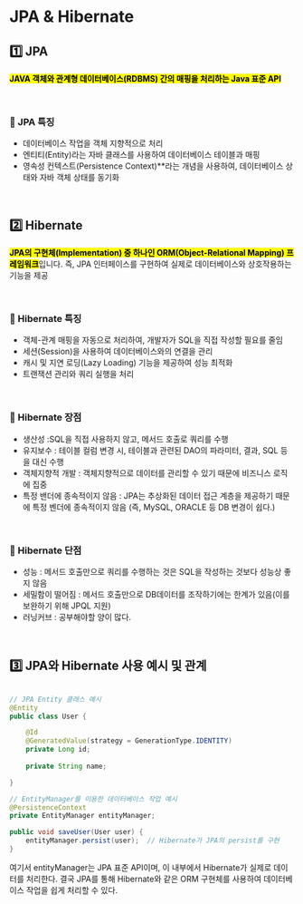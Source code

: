# JPA & Hibernate


## 1️⃣ JPA
<mark>**JAVA 객체와 관계형 데이터베이스(RDBMS) 간의 매핑을 처리하는 Java 표준 API**</mark>

</br>

### 🥎 JPA 특징

* 데이터베이스 작업을 객체 지향적으로 처리
* 엔티티(Entity)라는 자바 클래스를 사용하여 데이터베이스 테이블과 매핑
* 영속성 컨텍스트(Persistence Context)**라는 개념을 사용하여, 데이터베이스 상태와 자바 객체 상태를 동기화

</br>

## 2️⃣ Hibernate
<mark>**JPA의 구현체(Implementation) 중 하나인 ORM(Object-Relational Mapping) 프레임워크**</mark>입니다. 즉, JPA 인터페이스를 구현하여 실제로 데이터베이스와 상호작용하는 기능을 제공

</br>

### 🥎  Hibernate 특징

* 객체-관계 매핑을 자동으로 처리하여, 개발자가 SQL을 직접 작성할 필요를 줄임
* 세션(Session)을 사용하여 데이터베이스와의 연결을 관리
* 캐시 및 지연 로딩(Lazy Loading) 기능을 제공하여 성능 최적화
* 트랜잭션 관리와 쿼리 실행을 처리

</br>


### 🥎 Hibernate 장점

* 생산성 :SQL을 직접 사용하지 않고, 메서드 호출로 쿼리를 수행
* 유지보수 : 테이블 컬럼 변경 시, 테이블과 관련된 DAO의 파라미터, 결과, SQL 등을 대신 수행
* 객체지향적 개발 : 객체지향적으로 데이터를 관리할 수 있기 때문에 비즈니스 로직에 집중
* 특정 밴더에 종속적이지 않음 : JPA는 추상화된 데이터 접근 계층을 제공하기 때문에 특정 벤더에 종속적이지 않음 (즉, MySQL, ORACLE 등 DB 변경이 쉽다.)

</br>

### 🥎 Hibernate 단점

* 성능 : 메서드 호출만으로 쿼리를 수행하는 것은 SQL을 작성하는 것보다 성능상 좋지 않음
* 세밀함이 떨어짐 : 메서드 호출만으로 DB데이터를 조작하기에는 한계가 있음(이를 보완하기 위해 JPQL 지원)
* 러닝커브 : 공부해야할 양이 많다.

</br>

## 3️⃣ JPA와 Hibernate 사용 예시 및 관계

```java

// JPA Entity 클래스 예시
@Entity
public class User {

    @Id
    @GeneratedValue(strategy = GenerationType.IDENTITY)
    private Long id;
    
    private String name;

}

// EntityManager를 이용한 데이터베이스 작업 예시
@PersistenceContext
private EntityManager entityManager;

public void saveUser(User user) {
    entityManager.persist(user);  // Hibernate가 JPA의 persist를 구현
}

```

여기서 entityManager는 JPA 표준 API이며, 이 내부에서 Hibernate가 실제로 데이터를 처리한다. 결국 JPA를 통해 Hibernate와 같은 ORM 구현체를 사용하여 데이터베이스 작업을 쉽게 처리할 수 있다.

</br>
